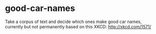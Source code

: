 # good-car-names
Take a corpus of text and decide which ones make good car names, currently but not permanently based on this XKCD: http://xkcd.com/1571/
